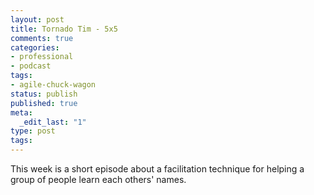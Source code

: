 ```yaml
---
layout: post
title: Tornado Tim - 5x5
comments: true
categories:
- professional
- podcast
tags:
- agile-chuck-wagon
status: publish
published: true
meta:
  _edit_last: "1"
type: post
tags:
---
```

<p>This week is a short episode about a facilitation technique for helping a group of people learn each others' names.</p>